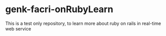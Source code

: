 genk-facri-onRubyLearn
======================

This is a test only repository, to learn more about ruby on rails in real-time web service 
